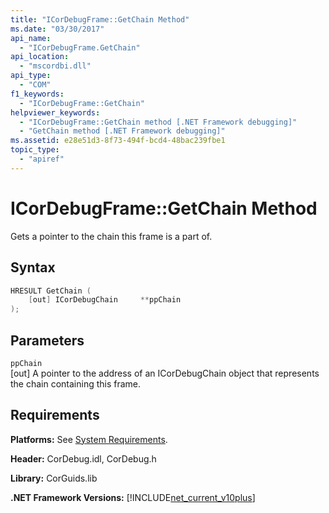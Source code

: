 ```yaml
---
title: "ICorDebugFrame::GetChain Method"
ms.date: "03/30/2017"
api_name: 
  - "ICorDebugFrame.GetChain"
api_location: 
  - "mscordbi.dll"
api_type: 
  - "COM"
f1_keywords: 
  - "ICorDebugFrame::GetChain"
helpviewer_keywords: 
  - "ICorDebugFrame::GetChain method [.NET Framework debugging]"
  - "GetChain method [.NET Framework debugging]"
ms.assetid: e28e51d3-8f73-494f-bcd4-48bac239fbe1
topic_type: 
  - "apiref"
---
```

# ICorDebugFrame::GetChain Method
Gets a pointer to the chain this frame is a part of.  
  
## Syntax  
  
```cpp  
HRESULT GetChain (  
    [out] ICorDebugChain     **ppChain  
);  
```  
  
## Parameters  
 `ppChain`  
 [out] A pointer to the address of an ICorDebugChain object that represents the chain containing this frame.  
  
## Requirements  
 **Platforms:** See [System Requirements](../../../../docs/framework/get-started/system-requirements.md).  
  
 **Header:** CorDebug.idl, CorDebug.h  
  
 **Library:** CorGuids.lib  
  
 **.NET Framework Versions:** [!INCLUDE[net_current_v10plus](../../../../includes/net-current-v10plus-md.md)]

